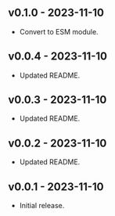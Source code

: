 ## v0.1.0 - 2023-11-10

- Convert to ESM module.

## v0.0.4 - 2023-11-10

- Updated README.

## v0.0.3 - 2023-11-10

- Updated README.

## v0.0.2 - 2023-11-10

- Updated README.

## v0.0.1 - 2023-11-10

- Initial release.

